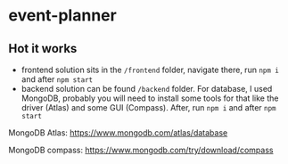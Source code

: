 # event-planner

## Hot it works

- frontend solution sits in the `/frontend` folder, navigate there, run `npm i` and after `npm start`
- backend solution can be found `/backend` folder. For database, I used MongoDB, probably you will need to install some
  tools for that like the driver (Atlas) and some GUI (Compass). After, run `npm i` and after `npm start`

MongoDB Atlas: https://www.mongodb.com/atlas/database

MongoDB compass: https://www.mongodb.com/try/download/compass

